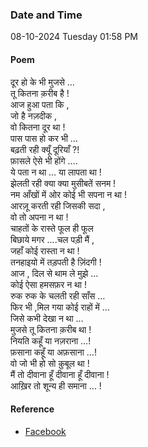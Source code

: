 ### Date and Time

08-10-2024 Tuesday 01:58 PM

#### Poem

दूर हो के भी मुजसे …  <br />
तू कितना क़रीब है ! <br />
आज हुआ पता कि ,  <br />
जो है नज़दीक ,  <br />
वो कितना दूर था !  <br />
पास पास हो कर भी …  <br />
बढ़ती रही क्यूँ दूरियाँ ?!  <br />
फ़ासले ऐसे भी होंगे ….  <br />
ये पता न था … या लापता था !  <br />
झेलती रही क्या क्या मुसीबतें सनम !  <br />
नम आँखों में ओर कोई भी सपना न था ! <br />
आरज़ू करती रही जिसकी सदा ,  <br />
वो तो अपना न था ! <br />
चाहतों के रास्ते फूल ही फूल  <br />
बिछाये मगर ....चल पड़ी मैं ,  <br />
जहाँ कोई रास्ता न था !  <br />
तनहाइयो में तड़पती है ज़िंदगी !  <br />
आज , दिल से थाम ले मुझे …  <br />
कोई ऐसा हमसफ़र न था !  <br />
रुक रुक के चलती रही साँस …  <br />
फिर भी ,मिल गया कोई राहों में …  <br />
जिसे कभी देखा न था  …  <br />
मुजसे तू कितना क़रीब था !  <br />
नियति कहूँ या नज़राना …!  <br />
फ़साना कहूँ या अफ़साना …!  <br />
वो जो भी हो सो क़ुबूल था ! <br />
मैं तो दीवाना हूँ दीवाना हूँ दीवाना !  <br />
आख़िर तो शून्य ही समाना … !

#### Reference

* [Facebook](https://www.facebook.com/share/v/8W12jyCabGwY2m7G/)
